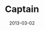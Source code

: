 ---
layout: music 
title: "Captain"
date: 2013-03-02 
description: "Original song written for the \"Follow the Leader\" series."
audio: "http://www.crossroads.net/players/media/hq/Captain.mp3"
audio-duration: "03:40"
src: "http://s3.amazonaws.com/crossroads-media/images/legacy/content/DefaultVideoImage.jpg"
---